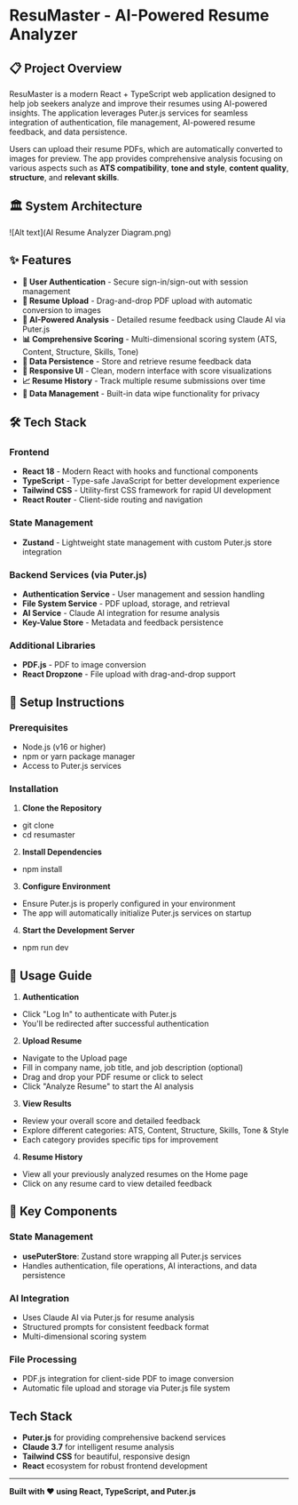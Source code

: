 # ResuMaster - AI-Powered Resume Analyzer

## 📋 Project Overview

ResuMaster is a modern React + TypeScript web application designed to help job seekers analyze and improve their resumes using AI-powered insights. The application leverages Puter.js services for seamless integration of authentication, file management, AI-powered resume feedback, and data persistence.

Users can upload their resume PDFs, which are automatically converted to images for preview. The app provides comprehensive analysis focusing on various aspects such as **ATS compatibility**, **tone and style**, **content quality**, **structure**, and **relevant skills**.

## 🏛️ System Architecture
![Alt text](AI Resume Analyzer Diagram.png)


## ✨ Features

- **🔐 User Authentication** - Secure sign-in/sign-out with session management
- **📄 Resume Upload** - Drag-and-drop PDF upload with automatic conversion to images
- **🤖 AI-Powered Analysis** - Detailed resume feedback using Claude AI via Puter.js
- **📊 Comprehensive Scoring** - Multi-dimensional scoring system (ATS, Content, Structure, Skills, Tone)
- **💾 Data Persistence** - Store and retrieve resume feedback data
- **📱 Responsive UI** - Clean, modern interface with score visualizations
- **📈 Resume History** - Track multiple resume submissions over time
- **🧹 Data Management** - Built-in data wipe functionality for privacy

## 🛠️ Tech Stack

### Frontend
- **React 18** - Modern React with hooks and functional components
- **TypeScript** - Type-safe JavaScript for better development experience
- **Tailwind CSS** - Utility-first CSS framework for rapid UI development
- **React Router** - Client-side routing and navigation

### State Management
- **Zustand** - Lightweight state management with custom Puter.js store integration

### Backend Services (via Puter.js)
- **Authentication Service** - User management and session handling
- **File System Service** - PDF upload, storage, and retrieval
- **AI Service** - Claude AI integration for resume analysis
- **Key-Value Store** - Metadata and feedback persistence

### Additional Libraries
- **PDF.js** - PDF to image conversion
- **React Dropzone** - File upload with drag-and-drop support

## 🚀 Setup Instructions

### Prerequisites
- Node.js (v16 or higher)
- npm or yarn package manager
- Access to Puter.js services

### Installation

1. **Clone the Repository**
- git clone <repository-url>
- cd resumaster

2. **Install Dependencies**
- npm install

3. **Configure Environment**
- Ensure Puter.js is properly configured in your environment
- The app will automatically initialize Puter.js services on startup

4. **Start the Development Server**
- npm run dev


## 📖 Usage Guide

1. **Authentication**
- Click "Log In" to authenticate with Puter.js
- You'll be redirected after successful authentication

2. **Upload Resume**
- Navigate to the Upload page
- Fill in company name, job title, and job description (optional)
- Drag and drop your PDF resume or click to select
- Click "Analyze Resume" to start the AI analysis

3. **View Results**
- Review your overall score and detailed feedback
- Explore different categories: ATS, Content, Structure, Skills, Tone & Style
- Each category provides specific tips for improvement

4. **Resume History**
- View all your previously analyzed resumes on the Home page
- Click on any resume card to view detailed feedback


## 🔧 Key Components

### State Management
- **usePuterStore**: Zustand store wrapping all Puter.js services
- Handles authentication, file operations, AI interactions, and data persistence

### AI Integration  
- Uses Claude AI via Puter.js for resume analysis
- Structured prompts for consistent feedback format
- Multi-dimensional scoring system

### File Processing
- PDF.js integration for client-side PDF to image conversion
- Automatic file upload and storage via Puter.js file system


## Tech Stack 

- **Puter.js** for providing comprehensive backend services
- **Claude 3.7** for intelligent resume analysis
- **Tailwind CSS** for beautiful, responsive design
- **React** ecosystem for robust frontend development

---

**Built with ❤️ using React, TypeScript, and Puter.js**

